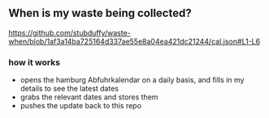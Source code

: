 ## When is my waste being collected?
  https://github.com/stubduffy/waste-when/blob/1af3a14ba725164d337ae55e8a04ea421dc21244/cal.json#L1-L6
  
  ### how it works
  - opens the hamburg Abfuhrkalendar on a daily basis, and fills in my details to see the latest dates
  - grabs the relevant dates and stores them
  - pushes the update back to this repo
  
